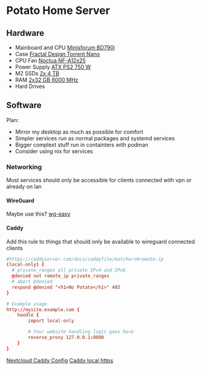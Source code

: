 # Potato Home Server

## Hardware
- Mainboard and CPU [Minisforum BD790i](https://store.minisforum.de/en/products/bd)
- Case [Fractal Design Torrent Nano](https://www.inet.se/produkt/6905120/fractal-design-torrent-nano-vit-tg)
- CPU Fan [Noctua NF-A12x25](https://www.inet.se/produkt/5323680/noctua-nf-a12x25-pwm-chromax-black)
- Power Supply [ATX PS2 750 W](https://www.inet.se/produkt/6903699/seasonic-focus-gx-750w)
- M2 SSDs [2x 4 TB](https://www.inet.se/produkt/4305453/wd-black-sn850x-4tb-gen-4)
- RAM [2x32 GB 6000 MHz](https://www.inet.se/produkt/5306277/kingston-64gb-2x32gb-ddr5-6000mhz-cl36-fury-beast-svart-amd-expo-intel-xmp-3-0)
- Hard Drives[]()


## Software
Plan:
- Mirror my desktop as much as possible for comfort
- Simpler services run as normal packages and systemd services
- Bigger complext stuff run in containters with podman
- Consider using nix for services


### Networking

Most services should only be accessible for clients connected with vpn or already on lan

#### WireGuard
Maybe use this?
[wg-easy](https://github.com/wg-easy/wg-easy)

#### Caddy

Add this rule to things that should only be available to wireguard connected clients
```toml
#https://caddyserver.com/docs/caddyfile/matchers#remote-ip
(local-only) {
  # private_ranges all private IPv4 and IPv6
  @denied not remote_ip private_ranges
  # abort @denied 
  respond @denied "<h1>No Potato</h1>" 403
}

# Example usage
http://mysite.example.com {    
    handle {
        import local-only

        # Your website handling logic goes here
        reverse_proxy 127.0.0.1:8080
    }
}
```
[Nextcloud Caddy Config](https://caddy.community/t/setting-up-nextcloud-behind-caddy/14787)
[Caddy local https](https://caddy.community/t/caddy-reverse-proxy-nextcloud-collabora-vaultwarden-with-local-https/12052)
